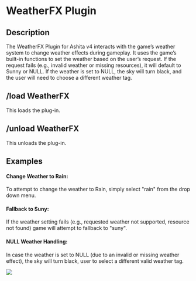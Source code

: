 # WeatherFX Plugin

## Description
The WeatherFX Plugin for Ashita v4 interacts with the game’s weather system to change weather effects during gameplay. It uses the game’s built-in functions to set the weather based on the user’s request. If the request fails (e.g., invalid weather or missing resources), it will default to Sunny or NULL. If the weather is set to NULL, the sky will turn black, and the user will need to choose a different weather tag.

## /load WeatherFX
This loads the plug-in.

## /unload WeatherFX
This unloads the plug-in.

## Examples
#### Change Weather to Rain:
To attempt to change the weather to Rain, simply select "rain" from the drop down menu.

#### Fallback to Suny:
If the weather setting fails (e.g., requested weather not supported, resource not found) game will attempt to fallback to "suny".

#### NULL Weather Handling:
In case the weather is set to NULL (due to an invalid or missing weather effect), the sky will turn black, user to select a different valid weather tag.

![](https://github.com/Xenonsmurf/Ashita-4-Plugins-and-Addons/blob/master/WeatherFX/examples/WeatherFx.gif)
